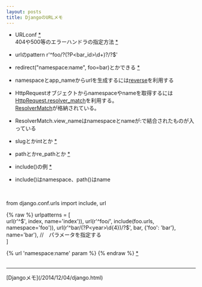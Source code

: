 ```yaml
---
layout: posts
title: DjangoのURLメモ 
---
```

* URLconf [\*](https://docs.djangoproject.com/en/stable/topics/http/urls/#example)   
404や500等のエラーハンドラの指定方法 [\*](https://docs.djangoproject.com/en/1.10/topics/http/views/#customizing-error-views)    

* urlのpattern  r'^foo/?(?P<bar_id>\d+)?/?$'
   
* redirect("namespace:name", foo=bar)とかできる [*](https://docs.djangoproject.com/en/stable/topics/http/shortcuts/#examples) 

* namespaceとapp_nameからurlを生成するには[reverse](https://docs.djangoproject.com/en/stable/urlresolvers/#reverse)を利用する

* HttpRequestオブジェクトからnamespaceやnameを取得するには[HttpRequest.resolver_match](https://docs.djangoproject.com/en/stable/ref/request-response/#django.http.HttpRequest.resolver_match)を利用する。   
[ResolverMatch](https://docs.djangoproject.com/en/stable/ref/urlresolvers/#django.core.urlresolvers.ResolverMatch)が格納されている。   

* ResolverMatch.view_nameはnamespaceとnameが:で結合されたものが入っている    

* slugとかintとか [\*](https://docs.djangoproject.com/en/2.0/topics/http/urls/#path-converters)  

* pathとかre_pathとか [\*](https://docs.djangoproject.com/en/2.0/ref/urls/#module-django.urls.conf)

* include()の例 [\*](https://docs.djangoproject.com/en/2.0/topics/http/urls/#including-other-urlconfs)

* include()はnamespace、path()はname
<br>


from django.conf.urls import include, url

{% raw %}
urlpatterns = [  
    url(r'^$', index, name='index')),  
    url(r'^foo/', include(foo.urls, namespace='foo')),  
    url(r'^bar/(?P<year>\d{4})/?$', bar, {'foo': 'bar'}, name='bar'), //　パラメータを指定する  
]

{% url 'namespace:name' param %}
{% endraw %}
[\*](https://docs.djangoproject.com/en/1.10/topics/http/urls/#passing-extra-options-to-view-functions)  
<br/>
<hr/>
[Djangoメモ](/2014/12/04/django.html)
